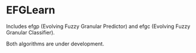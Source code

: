 # EFGLearn

Includes efgp (Evolving Fuzzy Granular Predictor) and efgc (Evolving Fuzzy Granular Classifier).

Both algorithms are under development.